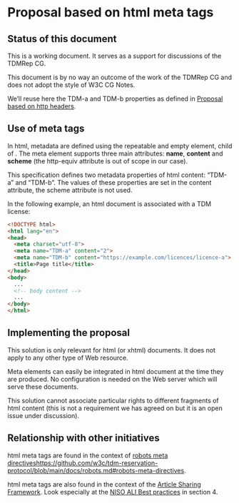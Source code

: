 # Proposal based on html meta tags

## Status of this document

This is a working document. It serves as a support for discussions of the TDMRep CG.

This document is by no way an outcome of the work of the TDMRep CG and does not adopt the style of W3C CG Notes.

We’ll reuse here the TDM-a and TDM-b properties as defined in [Proposal based on http headers](/proposals/proposal-http-headers.md).

## Use of meta tags

In html, metadata are defined using the repeatable and empty <meta> element, child of <head>. The meta element supports three main attributes: **name**, **content** and **scheme** (the http-equiv attribute is out of scope in our case).  

This specification defines two metadata properties of html content: “TDM-a” and “TDM-b”. The values of these properties are set in the content attribute, the scheme attribute is not used. 

In the following example, an html document is associated with a TDM license:

``` html
<!DOCTYPE html>
<html lang="en">
<head>
  <meta charset="utf-8">
  <meta name="TDM-a" content="2">
  <meta name="TDM-b" content="https://example.com/licences/licence-a">
  <title>Page title</title>
</head>
<body>
  ...
  <!-- body content -->
  ...
</body>
</html>
```

## Implementing the proposal

This solution is only relevant for html (or xhtml) documents. It does not apply to any other type of Web resource.

Meta elements can easily be integrated in html document at the time they are produced. No configuration is needed on the Web server which will serve these documents.

This solution cannot associate particular rights to different fragments of html content (this is not a requirement we has agreed on but it is an open issue under discussion). 

## Relationship with other initiatives

html meta tags are found in the context of [robots meta directives]()https://github.com/w3c/tdm-reservation-protocol/blob/main/docs/robots.md#robots-meta-directives.

html meta tags are also found in the context of the [Article Sharing Framework](https://github.com/w3c/tdm-reservation-protocol/blob/main/docs/initiatives.md#article-sharing-framework-stm-association). Look especially at the [NISO ALI Best practices](https://groups.niso.org/apps/group_public/download.php/14226/rp-22-2015_ALI.pdf) in section 4. 
